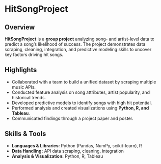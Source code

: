 # HitSongProject

## Overview
**HitSongProject** is a **group project** analyzing song- and artist-level data to predict a song’s likelihood of success. The project demonstrates data scraping, cleaning, integration, and predictive modeling skills to uncover key factors driving hit songs.

## Highlights
- Collaborated with a team to build a unified dataset by scraping multiple music APIs.  
- Conducted feature analysis on song attributes, artist popularity, and historical trends.  
- Developed predictive models to identify songs with high hit potential.  
- Performed analysis and created visualizations using **Python, R, and Tableau**.  
- Communicated findings through a project paper and poster.  

## Skills & Tools
- **Languages & Libraries:** Python (Pandas, NumPy, scikit-learn), R  
- **Data Handling:** API data scraping, cleaning, integration  
- **Analysis & Visualization:** Python, R, Tableau  
